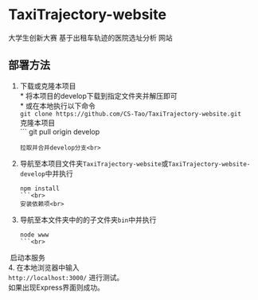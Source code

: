 # TaxiTrajectory-website
大学生创新大赛 基于出租车轨迹的医院选址分析 网站
## 部署方法
1. 下载或克隆本项目<br>
       * 将本项目的develop下载到指定文件夹并解压即可<br>
       * 或在本地执行以下命令<br>
       ```
       git clone https://github.com/CS-Tao/TaxiTrajectory-website.git
       ```<br>
       克隆本项目<br>
       ```
       git pull origin develop
      ```<br>
      拉取并合并develop分支<br>
2. 导航至本项目文件夹`TaxiTrajectory-website`或`TaxiTrajectory-website-develop`中并执行<br>
      ```
      npm install
      ```<br>
      安装依赖项<br>
3. 导航至本文件夹中的的子文件夹`bin`中并执行<br>
      ```
      node www
      ```<br>
  启动本服务<br>
4. 在本地浏览器中输入<br>
      ```
      http://localhost:3000/
      ```
      进行测试。<br>如果出现Express界面则成功。
